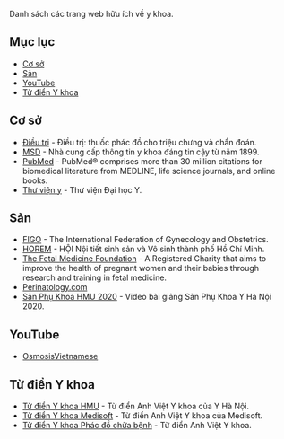 Danh sách các trang web hữu ích về y khoa.

## Mục lục

- [Cơ sở](#cơ-sở)
- [Sản](#sản)
- [YouTube](#youtube)
- [Từ điển Y khoa](#từ-điển-y-khoa)

## Cơ sở

- [Điều trị](https://www.dieutri.vn) - Điều trị: thuốc phác đồ cho triệu chưng và chẩn đoán.
- [MSD](https://www.msdmanuals.com/vi) - Nhà cung cấp thông tin y khoa đáng tin cậy từ năm 1899.
- [PubMed](https://pubmed.ncbi.nlm.nih.gov) - PubMed® comprises more than 30 million citations for biomedical literature from MEDLINE, life science journals, and online books.
- [Thư viện y](https://thuvieny.com) - Thư viện Đại học Y.

## Sản

- [FIGO](https://www.figo.org) - The International Federation of Gynecology and Obstetrics.
- [HOREM](http://hosrem.org.vn) - HỘI Nội tiết sinh sản và Vô sinh thành phố Hồ Chí Minh.
- [The Fetal Medicine Foundation](https://fetalmedicine.org) - A Registered Charity that aims to improve the health of pregnant women and their babies through research and training in fetal medicine.
- [Perinatology.com](http://perinatology.com)
- [Sản Phụ Khoa HMU 2020](https://youtube.com/playlist?list=PLL1t1-UomvZ_LTucKsiTVLxU0_IStehl4) - Video bài giảng Sản Phụ Khoa Y Hà Nội 2020.

## YouTube
- [OsmosisVietnamese](https://www.youtube.com/channel/UCj4fwpXgw-jyiZ4TPAdChbw)

## Từ điển Y khoa

- [Từ điển Y khoa HMU](https://hmu.edu.vn/news/dict.aspx) - Từ điển Anh Việt Y khoa của Y Hà Nội.
- [Từ điển Y khoa Medisoft](http://medisoft.com.vn/medic.asp) - Từ điển Anh Việt Y khoa của Medisoft.
- [Từ điển Y khoa Phác đồ chữa bệnh](https://phacdochuabenh.com/tu-dien-y-hoc/tratu.php) - Từ điển Anh Việt Y khoa.
